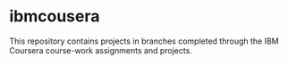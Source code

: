 # ibmcousera
This repository contains projects in branches completed through the IBM Coursera course-work assignments and projects.
